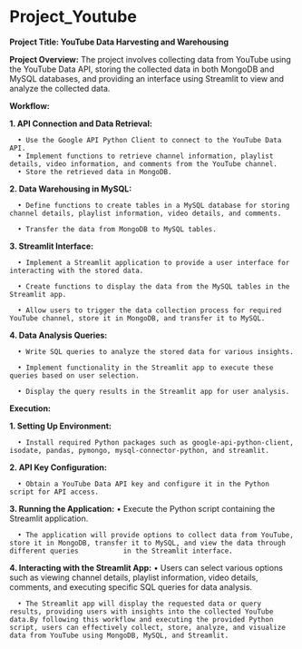 # Project_Youtube
**Project Title: YouTube Data Harvesting and Warehousing**

**Project Overview:**
    The project involves collecting data from YouTube using the YouTube Data API, storing the collected data in both MongoDB and MySQL databases, and providing an   interface using Streamlit to view and analyze the collected data.

**Workflow:**

  **1.	API Connection and Data Retrieval:**
  
      •	Use the Google API Python Client to connect to the YouTube Data API.      
      •	Implement functions to retrieve channel information, playlist details, video information, and comments from the YouTube channel.      
      •	Store the retrieved data in MongoDB.
      
  **2.	Data Warehousing in MySQL:**
  
      •	Define functions to create tables in a MySQL database for storing channel details, playlist information, video details, and comments.
      
      •	Transfer the data from MongoDB to MySQL tables.
      
  **3.	Streamlit Interface:**
  
      •	Implement a Streamlit application to provide a user interface for interacting with the stored data.
      
      •	Create functions to display the data from the MySQL tables in the Streamlit app.
      
      •	Allow users to trigger the data collection process for required YouTube channel, store it in MongoDB, and transfer it to MySQL.
      
      
  **4.	Data Analysis Queries:**
  
      •	Write SQL queries to analyze the stored data for various insights.
      
      •	Implement functionality in the Streamlit app to execute these queries based on user selection.
      
      •	Display the query results in the Streamlit app for user analysis.
      
**Execution:**

  **1.	Setting Up Environment:**
  
      •	Install required Python packages such as google-api-python-client, isodate, pandas, pymongo, mysql-connector-python, and streamlit.
      
  **2.	API Key Configuration:**
  
      •	Obtain a YouTube Data API key and configure it in the Python script for API access.
      
  **3.	Running the Application:**
      •	Execute the Python script containing the Streamlit application.
      
      •	The application will provide options to collect data from YouTube, store it in MongoDB, transfer it to MySQL, and view the data through different queries           in the Streamlit interface.
      
  **4.	Interacting with the Streamlit App:**
      •	Users can select various options such as viewing channel details, playlist information, video details, comments, and executing specific SQL queries for           data analysis.
      
      •	The Streamlit app will display the requested data or query results, providing users with insights into the collected YouTube data.By following this workflow and executing the provided Python script, users can effectively collect, store, analyze, and visualize data from YouTube using MongoDB, MySQL, and Streamlit.


